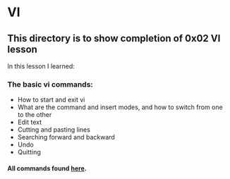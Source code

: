 # VI
## This directory is to show completion of 0x02 VI lesson

In this lesson I learned:

### The basic vi commands:
*  How to start and exit vi
*  What are the command and insert modes, and how to switch from one to the other
*  Edit text
*  Cutting and pasting lines
*  Searching forward and backward
*  Undo
*  Quitting
 
#### All commands found [here](https://www.cs.colostate.edu/helpdocs/vi.html).
